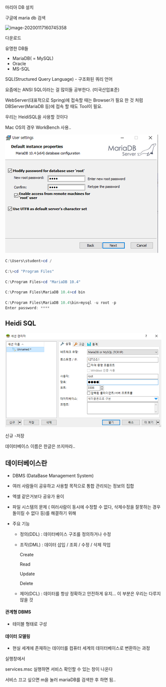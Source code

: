마리아 DB 설치

구글에 maria db 검색

![image-20200117160745358](C:\Users\student\AppData\Roaming\Typora\typora-user-images\image-20200117160745358.png)

다운로드

유명한 DB들

- MariaDB( = MySQL)
- Oracle
- MS-SQL



SQL(Structured Query Language) -  구조화된 쿼리 언어

요즘에는 ANSI SQL이라는 걸 많이들 공부한다. (미국산업표준)



WebServer(대표적으로 Spring)에 접속할 때는 Browser가 필요 한 것 처럼 DBServer(MariaDB 등)에 접속 할 때도 Tool이 필요. 

우리는 HeidiSQL을 사용할 것이다

Mac OS의 경우 WorkBench 사용..







![image-20200117162219567](database01데이터베이스소개.assets/image-20200117162219567.png)

```powershell
C:\Users\student>cd /

C:\>cd "Program Files"

C:\Program Files>cd "MariaDB 10.4"

C:\Program Files\MariaDB 10.4>cd bin

C:\Program Files\MariaDB 10.4\bin>mysql -u root -p
Enter password: ****

```

## Heidi SQL

![image-20200117162942685](database01데이터베이스소개.assets/image-20200117162942685.png)

신규 -저장

데이터베이스 이름은 한글은 쓰지마라..



## 데이터베이스란

- DBMS (DataBase Management System)

- 여러 사람들이 공유하고 사용할 목적으로 통합 관리되는 정보의 집합

- 엑셀 같은거보다 공유가 용이

- 파일 시스템의 문제 ( 여러사람이 동시에 수정할 수 없다, 삭제수정을 잘못하는 경우 돌이킬 수 없다 등)를 해결하기 위해

- 주요 기능 

  - 정의(DDL) : 데이터베이스 구조를 정의하거나 수정

  - 조작(DML) : 데이터 삽입 / 조회 / 수정 / 삭제 작업

    Create

    Read

    Update

    Delete

  - 제어(DCL) : 데이터를 항상 정확하고 안전하게 유지... 이 부분은 우리는 다루지 않을 것

#### 관계형 DBMS

- 테이블 형태로 구성



#### 데이터 모델링

- 현실 세계에 존재하는 데이터를 컴퓨터 세계의 데이터베이스로 변환하는 과정



실행창에서

services.msc 실행하면 서비스 확인할 수 있는 창이 나온다

서비스 끄고 싶으면 m을 눌러 mariaDB를 검색한 후 하면 됨..